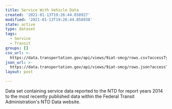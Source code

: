 ```yaml
---
title: Service With Vehicle Data
created: '2021-01-13T19:26:44.858927'
modified: '2021-01-13T19:26:44.858938'
state: active
type: dataset
tags:
  - Service
  - Transit
groups: []
csv_url: >-
  https://data.transportation.gov/api/views/9iat-smcg/rows.csv?accessType=DOWNLOAD
json_url: >-
  https://data.transportation.gov/api/views/9iat-smcg/rows.json?accessType=DOWNLOAD
layout: post

---
```

Data set containing service data reported to the NTD for report years 2014 to the most recently published data within the Federal Transit Administration's NTD Data website.
